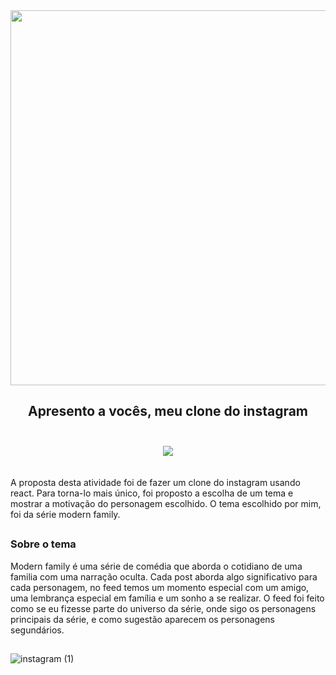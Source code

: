 <div align="center"><img src="https://github.com/MariaLuMendes/Clone_instagram/assets/102841560/5c0e5276-1bba-4541-9976-6b6b62622369" width="600px" /></div>

## <div align="center">Apresento a vocês, meu clone do instagram</div><br>

<div align="center"><img src="https://github.com/MariaLuMendes/Clone_instagram/assets/102841560/371a949a-1298-4400-b7a1-71615c59ae7b"/></div>
<br>
<br>
<div>A proposta desta atividade foi de fazer um clone do instagram usando react. Para torna-lo mais único, foi proposto a escolha de um tema e mostrar a motivação do personagem escolhido. O tema escolhido por mim, foi da série modern family.</div>

##

<h3>Sobre o tema</h3>
<p>Modern family é uma série de comédia que aborda o cotidiano de uma familia com uma narração oculta. Cada post aborda algo significativo para cada personagem, no feed temos um momento especial com um amigo, uma lembrança especial em família e um sonho a se realizar. O feed foi feito como se eu fizesse parte do universo da série, onde sigo os personagens principais da série, e como sugestão aparecem os personagens segundários.</p>


##
![instagram (1)](https://github.com/MariaLuMendes/Clone_instagram/assets/102841560/a4947149-fad8-4de7-8f48-c4dfb9077817)

